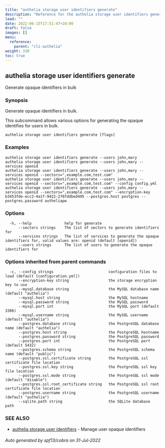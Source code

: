 ```yaml
---
title: "authelia storage user identifiers generate"
description: "Reference for the authelia storage user identifiers generate command."
lead: ""
date: 2022-06-15T17:51:47+10:00
draft: false
images: []
menu:
  reference:
    parent: "cli-authelia"
weight: 330
toc: true
---
```


## authelia storage user identifiers generate

Generate opaque identifiers in bulk

### Synopsis

Generate opaque identifiers in bulk.

This subcommand allows various options for generating the opaque identifies for users in bulk.

```
authelia storage user identifiers generate [flags]
```

### Examples

```
authelia storage user identifiers generate --users john,mary
authelia storage user identifiers generate --users john,mary --services openid
authelia storage user identifiers generate --users john,mary --services openid --sectors=",example.com,test.com"
authelia storage user identifiers generate --users john,mary --services openid --sectors=",example.com,test.com" --config config.yml
authelia storage user identifiers generate --users john,mary --services openid --sectors=",example.com,test.com" --encryption-key b3453fde-ecc2-4a1f-9422-2707ddbed495 --postgres.host postgres --postgres.password autheliapw
```

### Options

```
  -h, --help               help for generate
      --sectors strings    The list of sectors to generate identifiers for
      --services strings   The list of services to generate the opaque identifiers for, valid values are: openid (default [openid])
      --users strings      The list of users to generate the opaque identifiers for
```

### Options inherited from parent commands

```
  -c, --config strings                         configuration files to load (default [configuration.yml])
      --encryption-key string                  the storage encryption key to use
      --mysql.database string                  the MySQL database name (default "authelia")
      --mysql.host string                      the MySQL hostname
      --mysql.password string                  the MySQL password
      --mysql.port int                         the MySQL port (default 3306)
      --mysql.username string                  the MySQL username (default "authelia")
      --postgres.database string               the PostgreSQL database name (default "authelia")
      --postgres.host string                   the PostgreSQL hostname
      --postgres.password string               the PostgreSQL password
      --postgres.port int                      the PostgreSQL port (default 5432)
      --postgres.schema string                 the PostgreSQL schema name (default "public")
      --postgres.ssl.certificate string        the PostgreSQL ssl certificate file location
      --postgres.ssl.key string                the PostgreSQL ssl key file location
      --postgres.ssl.mode string               the PostgreSQL ssl mode (default "disable")
      --postgres.ssl.root_certificate string   the PostgreSQL ssl root certificate file location
      --postgres.username string               the PostgreSQL username (default "authelia")
      --sqlite.path string                     the SQLite database path
```

### SEE ALSO

* [authelia storage user identifiers](authelia_storage_user_identifiers.md)	 - Manage user opaque identifiers

###### Auto generated by spf13/cobra on 31-Jul-2022
